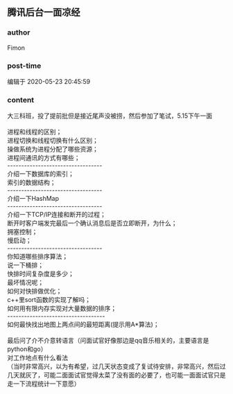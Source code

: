 ## 腾讯后台一面凉经
### author 
Fimon
### post-time 

编辑于  2020-05-23 20:45:59
### content 
<div class="post-topic-des nc-post-content">
 <div>
  大三科班，投了提前批但是接近尾声没被捞，然后参加了笔试，5.15下午一面
 </div>
 <div>
  <br/>
 </div>
 进程和线程的区别；
 <br/>
 进程切换和线程切换有什么区别；
 <br/>
 操做系统为进程分配了哪些资源；
 <br/>
 进程间通讯的方式有哪些；
 <br/>
 ----------------------------------
 <br/>
 介绍一下数据库的索引；
 <br/>
 索引的数据结构；
 <br/>
 ----------------------------------
 <br/>
 介绍一下HashMap
 <br/>
 ----------------------------------
 <br/>
 介绍一下TCP/IP连接和断开的过程；
 <br/>
 断开时客户端发完最后一个确认消息后是否立即断开，为什么；
 <br/>
 拥塞控制；
 <br/>
 慢启动；
 <br/>
 ----------------------------------
 <br/>
 你知道哪些排序算法；
 <br/>
 说一下桶排；
 <br/>
 快排时间复杂度是多少；
 <br/>
 最坏情况呢；
 <br/>
 如何对快排做优化；
 <br/>
 c++里sort函数的实现了解吗；
 <br/>
 如何用有限内存实现对大量数据的排序；
 <br/>
 -----------------------------------
 <br/>
 <div>
  如何最快找出地图上两点间的最短距离(提示用A*算法)；
 </div>
 <div>
  <br/>
 </div>
 <div>
  最后问了介不介意转语言（问面试官好像那边是qq音乐相关的，主要语言是python和go）
 </div>
 <div>
  对工作地点有什么看法
 </div>
 <div>
  （当时非常高兴，以为有希望，过几天状态变成了复试待安排，非常高兴，然后过几天就灰了，可能二面面试官觉得太菜了没有面的必要了，也可能一面面试官只是走一下流程统计一下意愿）
 </div>
</div>
